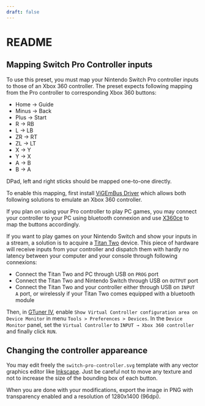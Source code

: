 ```yaml
---
draft: false
---
```

# README

## Mapping Switch Pro Controller inputs

To use this preset, you must map your Nintendo Switch Pro controller inputs to those of an Xbox 360 controller.
The preset expects following mapping from the Pro controller to corresponding Xbox 360 buttons:

* Home → Guide
* Minus → Back
* Plus → Start
* R → RB
* L → LB
* ZR → RT
* ZL → LT
* X → Y
* Y → X
* A → B
* B → A

DPad, left and right sticks should be mapped one-to-one directly.

To enable this mapping, first install [ViGEmBus Driver](https://vigem.org/projects/ViGEm/How-to-Install/) which allows both following solutions to emulate an Xbox 360 controller.

If you plan on using your Pro controller to play PC games, you may connect your controller to your PC using bluetooth connexion and use [X360ce](https://www.x360ce.com/) to map the buttons accordingly.

If you want to play games on your Nintendo Switch and show your inputs in a stream, a solution is to acquire a [Titan Two](https://www.consoletuner.com/products/titan-two/) device.
This piece of hardware will receive inputs from your controller and dispatch them with hardly no latency between your computer and your console through following connexions:

* Connect the Titan Two and PC through USB on `PROG` port
* Connect the Titan Two and Nintendo Switch through USB on `OUTPUT` port
* Connect the Titan Two and your controller either through USB on `INPUT A` port, or wirelessly if your Titan Two comes equipped with a bluetooth module

Then, in [GTuner IV](https://www.consoletuner.com/software/gtuner-iv/), enable `Show Virtual Controller configuration area on Device Monitor` in menu `Tools > Preferences > Devices`.
In the `Device Monitor` panel, set the `Virtual Controller` to `INPUT → Xbox 360 controller` and finally click `RUN`.

## Changing the controller appareance

You may edit freely the `switch-pro-controller.svg` template with any vector graphics editor like [Inkscape](https://inkscape.org/).
Just be careful not to move any texture and not to increase the size of the bounding box of each button.

When you are done with your modifications, export the image in PNG with transparency enabled and a resolution of 1280x1400 (96dpi).
